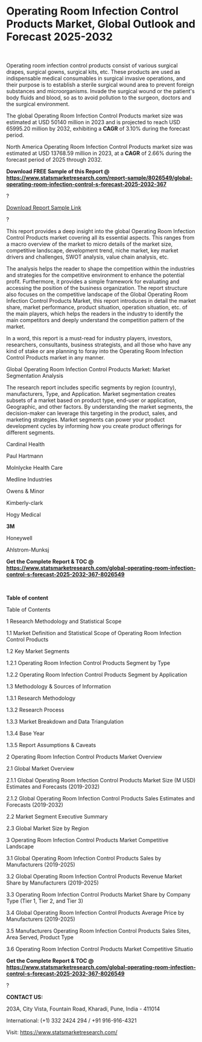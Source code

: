 <h1>Operating Room Infection Control Products Market, Global Outlook and Forecast 2025-2032</h1><br/><p>Operating room infection control products consist of various surgical drapes, surgical gowns, surgical kits, etc. These products are used as indispensable medical consumables in surgical invasive operations, and their purpose is to establish a sterile surgical wound area to prevent foreign substances and microorganisms. Invade the surgical wound or the patient&#39;s body fluids and blood, so as to avoid pollution to the surgeon, doctors and the surgical environment.</p>
 
 
 
 <p>The global Operating Room Infection Control Products market size was estimated at USD 50140 million in 2023 and is projected to reach USD 65995.20 million by 2032, exhibiting a <strong>CAGR</strong> of 3.10% during the forecast period.</p>
 
 
 
 <p>North America Operating Room Infection Control Products market size was estimated at USD 13768.59 million in 2023, at a <strong>CAGR</strong> of 2.66% during the forecast period of 2025 through 2032.</p>
 
 
 
 <div><b>Download FREE Sample of this Report @ <a href="https://www.statsmarketresearch.com/download-free-sample/8026549/global-operating-room-infection-control-s-forecast-2025-2032-367">https://www.statsmarketresearch.com/report-sample/8026549/global-operating-room-infection-control-s-forecast-2025-2032-367</a></b></div>
 
 
 
 <p>? </p>
 
 
 
 <p><a href="https://www.statsmarketresearch.com/download-free-sample/8026549/global-operating-room-infection-control-s-forecast-2025-2032-367">Download Report Sample Link</a></p>
 
 
 
 <p>? </p>
 
 
 
 <p>This report provides a deep insight into the global Operating Room Infection Control Products market covering all its essential aspects. This ranges from a macro overview of the market to micro details of the market size, competitive landscape, development trend, niche market, key market drivers and challenges, SWOT analysis, value chain analysis, etc.</p>
 
 
 
 <p>The analysis helps the reader to shape the competition within the industries and strategies for the competitive environment to enhance the potential profit. Furthermore, it provides a simple framework for evaluating and accessing the position of the business organization. The report structure also focuses on the competitive landscape of the Global Operating Room Infection Control Products Market, this report introduces in detail the market share, market performance, product situation, operation situation, etc. of the main players, which helps the readers in the industry to identify the main competitors and deeply understand the competition pattern of the market.</p>
 
 
 
 <p>In a word, this report is a must-read for industry players, investors, researchers, consultants, business strategists, and all those who have any kind of stake or are planning to foray into the Operating Room Infection Control Products market in any manner.</p>
 
 
 
 <p>Global Operating Room Infection Control Products Market: Market Segmentation Analysis</p>
 
 
 
 <p>The research report includes specific segments by region (country), manufacturers, Type, and Application. Market segmentation creates subsets of a market based on product type, end-user or application, Geographic, and other factors. By understanding the market segments, the decision-maker can leverage this targeting in the product, sales, and marketing strategies. Market segments can power your product development cycles by informing how you create product offerings for different segments.</p>
 
 
 
 <p>Cardinal Health</p>
 
 
 
 <p>Paul Hartmann</p>
 
 
 
 <p>Molnlycke Health Care</p>
 
 
 
 <p>Medline Industries</p>
 
 
 
 <p>Owens & Minor</p>
 
 
 
 <p>Kimberly-clark</p>
 
 
 
 <p>Hogy Medical</p>
 
 
 
 <p><strong>3M</strong></p>
 
 
 
 <p>Honeywell</p>
 
 
 
 <p>Ahlstrom-Munksj</p>
 
 
 
 <div><b>Get the Complete Report & TOC @ <a href="https://www.statsmarketresearch.com/global-operating-room-infection-control-s-forecast-2025-2032-367-8026549">https://www.statsmarketresearch.com/global-operating-room-infection-control-s-forecast-2025-2032-367-8026549</a></b></div>
 
 
 
 <p><br />
 
 <b>Table of content</b></p>
 
 
 
 <p>Table of Contents<br />
 
 1 Research Methodology and Statistical Scope<br />
 
 1.1 Market Definition and Statistical Scope of Operating Room Infection Control Products<br />
 
 1.2 Key Market Segments<br />
 
 1.2.1 Operating Room Infection Control Products Segment by Type<br />
 
 1.2.2 Operating Room Infection Control Products Segment by Application<br />
 
 1.3 Methodology & Sources of Information<br />
 
 1.3.1 Research Methodology<br />
 
 1.3.2 Research Process<br />
 
 1.3.3 Market Breakdown and Data Triangulation<br />
 
 1.3.4 Base Year<br />
 
 1.3.5 Report Assumptions & Caveats<br />
 
 2 Operating Room Infection Control Products Market Overview<br />
 
 2.1 Global Market Overview<br />
 
 2.1.1 Global Operating Room Infection Control Products Market Size (M USD) Estimates and Forecasts (2019-2032)<br />
 
 2.1.2 Global Operating Room Infection Control Products Sales Estimates and Forecasts (2019-2032)<br />
 
 2.2 Market Segment Executive Summary<br />
 
 2.3 Global Market Size by Region<br />
 
 3 Operating Room Infection Control Products Market Competitive Landscape<br />
 
 3.1 Global Operating Room Infection Control Products Sales by Manufacturers (2019-2025)<br />
 
 3.2 Global Operating Room Infection Control Products Revenue Market Share by Manufacturers (2019-2025)<br />
 
 3.3 Operating Room Infection Control Products Market Share by Company Type (Tier 1, Tier 2, and Tier 3)<br />
 
 3.4 Global Operating Room Infection Control Products Average Price by Manufacturers (2019-2025)<br />
 
 3.5 Manufacturers Operating Room Infection Control Products Sales Sites, Area Served, Product Type<br />
 
 3.6 Operating Room Infection Control Products Market Competitive Situatio</p>
 
 
 
 <div><b>Get the Complete Report & TOC @ <a href="https://www.statsmarketresearch.com/global-operating-room-infection-control-s-forecast-2025-2032-367-8026549">https://www.statsmarketresearch.com/global-operating-room-infection-control-s-forecast-2025-2032-367-8026549</a></b></div>
 
 
 
 <p>? </p>
 
 
 
 <p><b>CONTACT US:</b><br />
 
 203A, City Vista, Fountain Road, Kharadi, Pune, India - 411014<br />
 
 International: (+1) 332 2424 294 / +91 916-916-4321<br />
 
 Visit: <a href="https://www.statsmarketresearch.com/">https://www.statsmarketresearch.com/</a></p>
